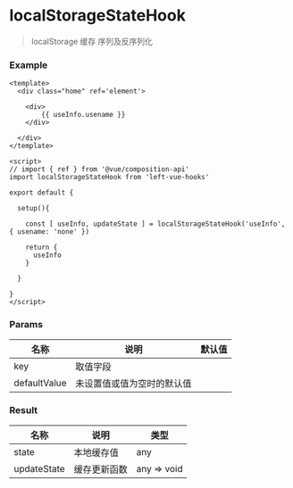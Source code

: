 # localStorageStateHook

> localStorage 缓存 序列及反序列化



### Example

```vue
<template>
  <div class="home" ref='element'>

    <div>
        {{ useInfo.usename }}
    </div>
    
  </div>
</template>

<script>
// import { ref } from '@vue/composition-api'
import localStorageStateHook from 'left-vue-hooks'

export default { 

  setup(){
 
    const [ useInfo, updateState ] = localStorageStateHook('useInfo', { usename: 'none' })
   
    return {
      useInfo
    }

  }

}
</script>

```





### Params

| 名称         | 说明                       | 默认值 |
| ------------ | -------------------------- | ------ |
| key          | 取值字段                   |        |
| defaultValue | 未设置值或值为空时的默认值 |        |



### Result

| 名称        | 说明         | 类型        |
| ----------- | ------------ | ----------- |
| state       | 本地缓存值   | any         |
| updateState | 缓存更新函数 | any => void |

